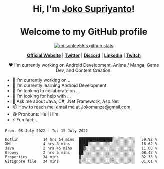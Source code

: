 <h1 align="center">Hi, I'm <a href="https://www.google.com">Joko Supriyanto</a>!</h1>
<h1 align="center">Welcome to my GitHub profile</h1>

<p align="center">
  <a href="https://github.com/jokomanza"><img src="https://github-readme-stats.vercel.app/api?username=jokomanza&hide_border=true&show_icons=true" alt="edisonlee55's github stats"></a>
</p>

<p align="center">
  <strong><a href="https://www.google.com">Official Website</a></strong> |
  <strong><a href="https://twitter.com/jokomanza">Twitter</a></strong> |
  <strong><a href="https://discord.gg/nYXzaUS">Discord</a></strong> |
  <strong><a href="https://www.linkedin.com/in/jokomanza">LinkedIn</a></strong> |
  <strong><a href="https://www.twitch.tv/jokomanza">Twitch</a></strong>
</p>

<p align="center">❤ I'm currently working on Android Development, Anime / Manga, Game Dev, and Content Creation.</p>

- 🔭 I’m currently working on ...
- 🌱 I’m currently learning Android Development
- 👯 I’m looking to collaborate on ...
- 🤔 I’m looking for help with ...
- 💬 Ask me about Java, C#, .Net Framework, Asp.Net
- 📫 How to reach me: email me at Jokomanza@gmail.com
- 😄 Pronouns: He | Him
- ⚡ Fun fact: ...

<!--START_SECTION:waka-->

```text
From: 08 July 2022 - To: 15 July 2022

Kotlin           14 hrs 54 mins  ███████████████░░░░░░░░░░   59.92 %
XML              4 hrs 8 mins    ████░░░░░░░░░░░░░░░░░░░░░   16.62 %
Java             2 hrs 45 mins   ██▓░░░░░░░░░░░░░░░░░░░░░░   11.08 %
Groovy           2 hrs 5 mins    ██░░░░░░░░░░░░░░░░░░░░░░░   08.43 %
Properties       34 mins         ▓░░░░░░░░░░░░░░░░░░░░░░░░   02.33 %
GitIgnore file   24 mins         ▒░░░░░░░░░░░░░░░░░░░░░░░░   01.61 %
```

<!--END_SECTION:waka-->

